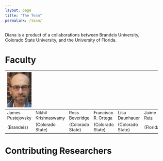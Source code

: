 ```yaml
---
layout: page
title: "The Team"
permalink: /team/
---
```


Diana is a product of a collaborations between Brandeis University, Colorado State University, and the University of Florida.

# Faculty

| <img src="../assets/images/headshots/pustejovsky.png" width="240"> | | | | | |
|-|-|-|-|-|-|
| James Pustejovsky | Nikhil Krishnaswamy | Ross Beveridge | Francisco R. Ortega | Lisa Daunhauer | Jaime Ruiz
| (Brandeis) | (Colorado State) | (Colorado State) | (Colorado State) | (Colorado State) | (Florida)

# Contributing Researchers

